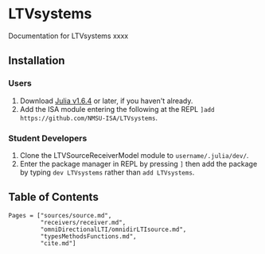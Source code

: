 # LTVsystems
Documentation for LTVsystems
xxxx
## Installation

### Users
1) Download [Julia v1.6.4](https://julialang.org/downloads/#long_term_support_release) or later, if you haven't already.
1) Add the ISA module entering the following at the REPL `]add https://github.com/NMSU-ISA/LTVsystems`.

### Student Developers
1) Clone the LTVSourceReceiverModel module to `username/.julia/dev/`.
2) Enter the package manager in REPL by pressing `]`  then add the package by typing `dev LTVsystems` rather than `add LTVsystems`.

## Table of Contents
```@contents
Pages = ["sources/source.md",
         "receivers/receiver.md",
         "omniDirectionalLTI/omnidirLTIsource.md",
         "typesMethodsFunctions.md",
         "cite.md"]
```
